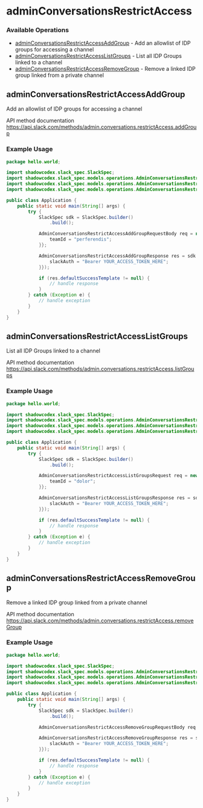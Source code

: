 # adminConversationsRestrictAccess

### Available Operations

* [adminConversationsRestrictAccessAddGroup](#adminconversationsrestrictaccessaddgroup) - Add an allowlist of IDP groups for accessing a channel
* [adminConversationsRestrictAccessListGroups](#adminconversationsrestrictaccesslistgroups) - List all IDP Groups linked to a channel
* [adminConversationsRestrictAccessRemoveGroup](#adminconversationsrestrictaccessremovegroup) - Remove a linked IDP group linked from a private channel

## adminConversationsRestrictAccessAddGroup

Add an allowlist of IDP groups for accessing a channel

API method documentation
<https://api.slack.com/methods/admin.conversations.restrictAccess.addGroup>

### Example Usage

```java
package hello.world;

import shadowcodex.slack_spec.SlackSpec;
import shadowcodex.slack_spec.models.operations.AdminConversationsRestrictAccessAddGroupRequestBody;
import shadowcodex.slack_spec.models.operations.AdminConversationsRestrictAccessAddGroupResponse;
import shadowcodex.slack_spec.models.operations.AdminConversationsRestrictAccessAddGroupSecurity;

public class Application {
    public static void main(String[] args) {
        try {
            SlackSpec sdk = SlackSpec.builder()
                .build();

            AdminConversationsRestrictAccessAddGroupRequestBody req = new AdminConversationsRestrictAccessAddGroupRequestBody("quis", "nesciunt", "eos") {{
                teamId = "perferendis";
            }};            

            AdminConversationsRestrictAccessAddGroupResponse res = sdk.adminConversationsRestrictAccess.adminConversationsRestrictAccessAddGroup(req, new AdminConversationsRestrictAccessAddGroupSecurity("dolores") {{
                slackAuth = "Bearer YOUR_ACCESS_TOKEN_HERE";
            }});

            if (res.defaultSuccessTemplate != null) {
                // handle response
            }
        } catch (Exception e) {
            // handle exception
        }
    }
}
```

## adminConversationsRestrictAccessListGroups

List all IDP Groups linked to a channel

API method documentation
<https://api.slack.com/methods/admin.conversations.restrictAccess.listGroups>

### Example Usage

```java
package hello.world;

import shadowcodex.slack_spec.SlackSpec;
import shadowcodex.slack_spec.models.operations.AdminConversationsRestrictAccessListGroupsRequest;
import shadowcodex.slack_spec.models.operations.AdminConversationsRestrictAccessListGroupsResponse;
import shadowcodex.slack_spec.models.operations.AdminConversationsRestrictAccessListGroupsSecurity;

public class Application {
    public static void main(String[] args) {
        try {
            SlackSpec sdk = SlackSpec.builder()
                .build();

            AdminConversationsRestrictAccessListGroupsRequest req = new AdminConversationsRestrictAccessListGroupsRequest("minus", "quam") {{
                teamId = "dolor";
            }};            

            AdminConversationsRestrictAccessListGroupsResponse res = sdk.adminConversationsRestrictAccess.adminConversationsRestrictAccessListGroups(req, new AdminConversationsRestrictAccessListGroupsSecurity("vero") {{
                slackAuth = "Bearer YOUR_ACCESS_TOKEN_HERE";
            }});

            if (res.defaultSuccessTemplate != null) {
                // handle response
            }
        } catch (Exception e) {
            // handle exception
        }
    }
}
```

## adminConversationsRestrictAccessRemoveGroup

Remove a linked IDP group linked from a private channel

API method documentation
<https://api.slack.com/methods/admin.conversations.restrictAccess.removeGroup>

### Example Usage

```java
package hello.world;

import shadowcodex.slack_spec.SlackSpec;
import shadowcodex.slack_spec.models.operations.AdminConversationsRestrictAccessRemoveGroupRequestBody;
import shadowcodex.slack_spec.models.operations.AdminConversationsRestrictAccessRemoveGroupResponse;
import shadowcodex.slack_spec.models.operations.AdminConversationsRestrictAccessRemoveGroupSecurity;

public class Application {
    public static void main(String[] args) {
        try {
            SlackSpec sdk = SlackSpec.builder()
                .build();

            AdminConversationsRestrictAccessRemoveGroupRequestBody req = new AdminConversationsRestrictAccessRemoveGroupRequestBody("nostrum", "hic", "recusandae", "omnis");            

            AdminConversationsRestrictAccessRemoveGroupResponse res = sdk.adminConversationsRestrictAccess.adminConversationsRestrictAccessRemoveGroup(req, new AdminConversationsRestrictAccessRemoveGroupSecurity("facilis") {{
                slackAuth = "Bearer YOUR_ACCESS_TOKEN_HERE";
            }});

            if (res.defaultSuccessTemplate != null) {
                // handle response
            }
        } catch (Exception e) {
            // handle exception
        }
    }
}
```

